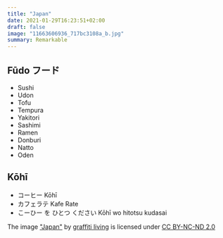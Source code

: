 ```yaml
---
title: "Japan"
date: 2021-01-29T16:23:51+02:00
draft: false
image: "11663606936_717bc3108a_b.jpg"
summary: Remarkable
---
```


## Fūdo フード
* Sushi
* Udon
* Tofu
* Tempura
* Yakitori
* Sashimi
* Ramen
* Donburi
* Natto
* Oden

## Kōhī
* コーヒー Kōhī 
* カフェラテ Kafe Rate
* こーひー を ひとつ ください Kōhī wo hitotsu kudasai

The image <a href="https://www.flickr.com/photos/55199708@N00/11663606936">"Japan"</a>
<span>
  by <a href="https://www.flickr.com/photos/55199708@N00">graffiti living</a>
</span>
is licensed under <a href="https://creativecommons.org/licenses/by-nc-nd/2.0/?ref=ccsearch&atype=html" style="margin-right: 5px;">CC BY-NC-ND 2.0</a>
